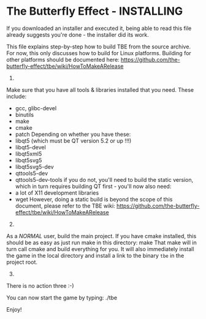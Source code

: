 The Butterfly Effect - INSTALLING
=================================

If you downloaded an installer and executed it, being able to read
this file already suggests you're done - the installer did its work.

This file explains step-by-step how to build TBE from the source archive.
For now, this only discusses how to build for Linux platforms.
Building for other platforms should be documented here:
https://github.com/the-butterfly-effect/tbe/wiki/HowToMakeARelease

1)
Make sure that you have all tools & libraries installed that you need.
These include:
  * gcc, glibc-devel
  * binutils
  * make
  * cmake
  * patch
Depending on whether you have these:
  * libqt5        (which must be QT version 5.2 or up !!!)
  * libqt5-devel
  * libqt5xml5
  * libqt5svg5
  * libqt5svg5-dev
  * qttools5-dev
  * qttools5-dev-tools
if you do not, you'll need to build the static version, which in turn
requires building QT first - you'll now also need:
  * a lot of X11 development libraries
  * wget
However, doing a static build is beyond the scope of this document, 
please refer to the TBE wiki:
https://github.com/the-butterfly-effect/tbe/wiki/HowToMakeARelease

2)
As a *NORMAL* user, build the main project. 
If you have cmake installed, this should be as easy as just run make in this
directory:
    make
That make will in turn call cmake and build everything for you.
It will also immediately install the game in the local directory and install
a link to the binary `tbe` in the project root.

3)
There is no action three :-)

You can now start the game by typing:  ./tbe

Enjoy!


